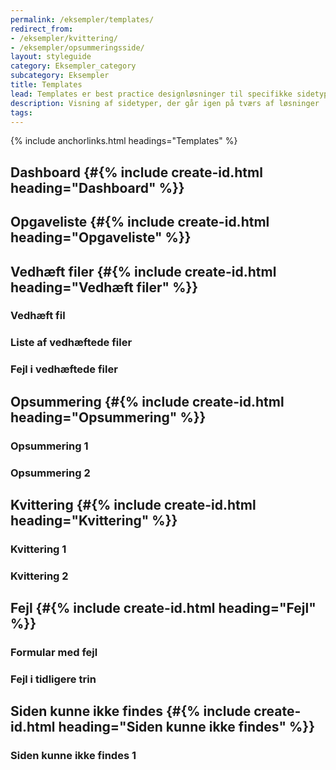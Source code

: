 ```yaml
---
permalink: /eksempler/templates/
redirect_from:
- /eksempler/kvittering/
- /eksempler/opsummeringsside/
layout: styleguide
category: Eksempler_category
subcategory: Eksempler
title: Templates
lead: Templates er best practice designløsninger til specifikke sidetyper.
description: Visning af sidetyper, der går igen på tværs af løsninger
tags:
---
```


{% include anchorlinks.html headings="Templates" %}

## Dashboard {#{% include create-id.html heading="Dashboard" %}}

<div class="row screenshot-gallery d-none">
  <div class="col-12 col-sm-6 col-md-4 mb-6">
    <a href="/pages/eksempler/dashboard/dashboard-1/?r=/eksempler/templates/%23dashboard" title="Dashboard" class="screenshot d-block"></a>
  </div>
</div>

## Opgaveliste {#{% include create-id.html heading="Opgaveliste" %}}

<div class="row screenshot-gallery d-none">
  <div class="col-12 col-sm-6 col-md-4 mb-6">
    <a href="/pages/eksempler/opgaveliste/?r=/eksempler/templates/%23opgaveliste" title="Eksempelside på opgaveliste" class="screenshot d-block"></a>
  </div>
</div>

## Vedhæft filer {#{% include create-id.html heading="Vedhæft filer" %}}

<div class="row screenshot-gallery">
  <div class="col-12 col-sm-6 col-md-4 mb-6">
  <h3 class="h4">Vedhæft fil</h3>
    <a href="/pages/eksempler/vedhaeft-fil/fil-1/?r=/eksempler/templates/%23vedhaeft-filer" title="Eksempelside: Vedhæft fil" class="screenshot d-block"></a>
  </div>
  <div class="col-12 col-sm-6 col-md-4 mb-6">
    <h3 class="h4">Liste af vedhæftede filer</h3>
    <a href="/pages/eksempler/vedhaeft-fil/fil-2/?r=/eksempler/templates/%23vedhaeft-filer" title="Eksempelside: Liste af vedhæftede filer" class="screenshot d-block"></a>
  </div>
  <div class="col-12 col-sm-6 col-md-4 mb-6">
    <h3 class="h4">Fejl i vedhæftede filer</h3>
    <a href="/pages/eksempler/vedhaeft-fil/fil-3/?r=/eksempler/templates/%23vedhaeft-filer" title="Eksempelside: Fejl i vedhæftede filer" class="screenshot d-block"></a>
  </div>
</div>

## Opsummering {#{% include create-id.html heading="Opsummering" %}}

<div class="row screenshot-gallery d-none">
  <div class="col-12 col-sm-6 col-md-4 mb-6">
    <h3 class="h4">Opsummering 1</h3>
    <a href="/pages/eksempler/opsummering/opsummering-1/?r=/eksempler/templates/%23opsummering" title="Eksempelside: Opsummering 1" class="screenshot d-block"></a>
  </div>
  <div class="col-12 col-sm-6 col-md-4 mb-6">
    <h3 class="h4">Opsummering 2</h3>
    <a href="/pages/eksempler/opsummering/opsummering-2/?r=/eksempler/templates/%23opsummering" title="Eksempelside: Opsummering 2" class="screenshot d-block"></a>
  </div>
</div>

## Kvittering {#{% include create-id.html heading="Kvittering" %}}

<div class="row screenshot-gallery d-none">
  <div class="col-12 col-sm-6 col-md-4 mb-6">
    <h3 class="h4">Kvittering 1</h3>
    <a href="/pages/eksempler/kvittering/kvittering-1/?r=/eksempler/templates/%23kvittering" title="Eksempelside: Kvittering 1" class="screenshot d-block"></a>
  </div>
  <div class="col-12 col-sm-6 col-md-4 mb-6">
    <h3 class="h4">Kvittering 2</h3>
    <a href="/pages/eksempler/kvittering/kvittering-2/?r=/eksempler/templates/%23kvittering" title="Eksempelside: Kvittering 2" class="screenshot d-block"></a>
  </div>
</div>

## Fejl {#{% include create-id.html heading="Fejl" %}}

<div class="row screenshot-gallery d-none">
  <div class="col-12 col-sm-6 col-md-4 mb-6">
    <h3 class="h4">Formular med fejl</h3>
    <a href="/pages/eksempler/formular-med-fejl/formular-med-fejl-1/?r=/eksempler/templates/%23fejl" title="Eksempelside: Formular med fejl" class="screenshot d-block"></a>
  </div>
  <div class="col-12 col-sm-6 col-md-4 mb-6">
    <h3 class="h4">Fejl i tidligere trin</h3>
    <a href="/pages/eksempler/trinindikator-med-fejl/trinindikator-med-fejl-1/?r=/eksempler/templates/%23fejl" title="Eksempelside: Opsummeringsside med fejl" class="screenshot d-block"></a>
  </div>
</div>

## Siden kunne ikke findes {#{% include create-id.html heading="Siden kunne ikke findes" %}}

<div class="row screenshot-gallery">
  <div class="col-12 col-sm-6 col-md-4 mb-6">
    <h3 class="h4">Siden kunne ikke findes 1</h3>
    <a href="/pages/eksempler/siden-kunne-ikke-findes/siden-kunne-ikke-findes-1/?r=/eksempler/templates/%23siden-kunne-ikke-findes" title="Eksempelside: Siden kunne ikke findes 1" class="screenshot d-block"></a>
  </div>
</div>